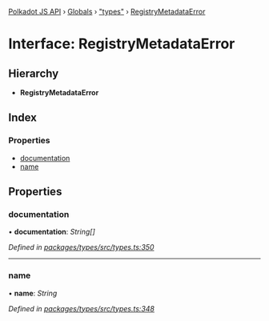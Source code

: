 [Polkadot JS API](../README.md) › [Globals](../globals.md) › ["types"](../modules/_types_.md) › [RegistryMetadataError](_types_.registrymetadataerror.md)

# Interface: RegistryMetadataError

## Hierarchy

* **RegistryMetadataError**

## Index

### Properties

* [documentation](_types_.registrymetadataerror.md#documentation)
* [name](_types_.registrymetadataerror.md#name)

## Properties

###  documentation

• **documentation**: *String[]*

*Defined in [packages/types/src/types.ts:350](https://github.com/polkadot-js/api/blob/ffaea83e3e/packages/types/src/types.ts#L350)*

___

###  name

• **name**: *String*

*Defined in [packages/types/src/types.ts:348](https://github.com/polkadot-js/api/blob/ffaea83e3e/packages/types/src/types.ts#L348)*
